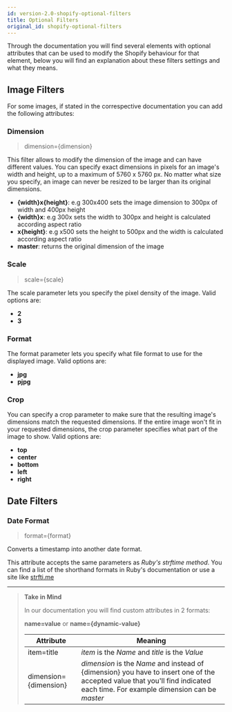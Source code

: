 ```yaml
---
id: version-2.0-shopify-optional-filters
title: Optional Filters
original_id: shopify-optional-filters
---
```


Through the documentation you will find several elements with optional attributes that can be used to modify the Shopify behaviour for that element, below you will find an explanation about these filters settings and what they means.


## Image Filters

For some images, if stated in the correspective documentation you can add the following attributes:

### Dimension

> dimension={dimension}

This filter allows to modify the dimension of the image and can have different values. You can specify exact dimensions in pixels for an image's width and height, up to a maximum of 5760 x 5760 px. No matter what size you specify, an image can never be resized to be larger than its original dimensions.

* **{width}x{height}**: e.g 300x400 sets the image dimension to 300px of width and 400px height
* **{width}x**: e.g 300x sets the width to 300px and height is calculated according aspect ratio
* **x{height}**: e.g x500 sets the height to 500px and the width is calculated according aspect ratio
* **master**: returns the original dimension of the image


### Scale

> scale={scale}

The scale parameter lets you specify the pixel density of the image. Valid options are:

* **2**
* **3**

### Format

The format parameter lets you specify what file format to use for the displayed image. Valid options are:

* **jpg**
* **pjpg**

### Crop

You can specify a crop parameter to make sure that the resulting image's dimensions match the requested dimensions. If the entire image won't fit in your requested dimensions, the crop parameter specifies what part of the image to show. Valid options are:

* **top**
* **center**
* **bottom**
* **left**
* **right**


## Date Filters


### Date Format

> format={format}

Converts a timestamp into another date format.

This attribute accepts the same parameters as *Ruby's strftime method*. You can find a list of the shorthand formats in Ruby's documentation or use a site like [strfti.me](http://www.strfti.me/)




---------
> **Take in Mind**
>
> In our documentation you will find custom attributes in 2 formats:
>
> **name=value** or **name={dynamic-value}**
>
>
> **Attribute**             | **Meaning** | 
> -------------             | --------------- |
> | item=title              | *item* is the *Name* and *title* is the *Value* |
> | dimension={dimension}   | *dimension* is the *Name* and instead of {dimension} you have to insert one of the accepted value that you'll find indicated each time. For example dimension can be *master*|